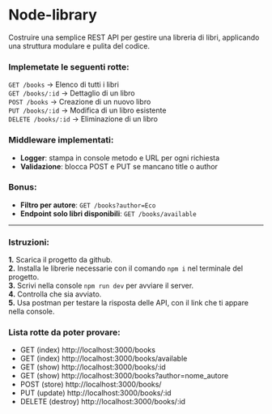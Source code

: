 # Node-library 
Costruire una semplice REST API per gestire una libreria di libri, applicando una struttura modulare e pulita del codice.


### Implemetate le seguenti rotte:  
`GET /books` → Elenco di tutti i libri  
`GET /books/:id` → Dettaglio di un libro  
`POST /books` → Creazione di un nuovo libro  
`PUT /books/:id` → Modifica di un libro esistente  
`DELETE /books/:id` → Eliminazione di un libro


### Middleware implementati:  
- **Logger**: stampa in console metodo e URL per ogni richiesta  
- **Validazione**: blocca POST e PUT se mancano title o author

### Bonus:
- **Filtro per autore**: `GET /books?author=Eco`  
- **Endpoint solo libri disponibili**: `GET /books/available`

---

### Istruzioni:
**1.** Scarica il progetto da github.  
**2.** Installa le librerie necessarie con il comando `npm i` nel terminale del progetto.  
**3.** Scrivi nella console `npm run dev` per avviare il server.  
**4.** Controlla che sia avviato.  
**5.** Usa postman per testare la risposta delle API, con il link che ti appare nella console.

### Lista rotte da poter provare:
- GET (index) http://localhost:3000/books  
- GET (index) http://localhost:3000/books/available
- GET (show) http://localhost:3000/books/:id
- GET (show) http://localhost:3000/books?author=nome_autore
- POST (store) http://localhost:3000/books/
- PUT (update) http://localhost:3000/books/:id  
- DELETE (destroy) http://localhost:3000/books/:id


